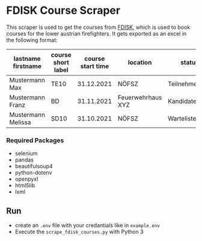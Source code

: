 # FDISK Course Scraper

This scraper is used to get the courses from [FDISK](app.fdisk.at), which is used to book courses for the lower austrian firefighters.
It gets exported as an excel in the following format:

| lastname firstname | course short label | course start time | location          | status          |
|--------------------|--------------------|-------------------|-------------------|-----------------|
| Mustermann Max     | TE10               | 31.12.2021        | NÖFSZ             | Teilnehmerliste |
| Mustermann Franz   | BD                 | 31.11.2021        | Feuerwehrhaus XYZ | Kandidatenliste |
| Mustermann Melissa | SD10               | 31.10.2021        | NÖFSZ             | Warteliste      |

### Required Packages

* selenium
* pandas
* beautifulsoup4
* python-dotenv
* openpyxl
* html5lib
* lxml

## Run

* create an `.env` file with your credantials like in `example.env`
* Execute the `scrape_fdisk_courses.py` with Python 3